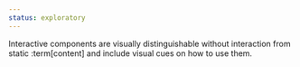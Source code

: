```yaml
---
status: exploratory
---
```


Interactive components are visually distinguishable without interaction from static :term[content] and include visual cues on how to use them.
